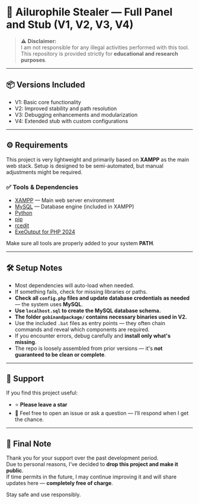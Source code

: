 # 🐾 Ailurophile Stealer — Full Panel and Stub (V1, V2, V3, V4)

> ⚠️ **Disclaimer:**  
I am not responsible for any illegal activities performed with this tool. This repository is provided strictly for **educational and research purposes**.

---

## 📦 Versions Included
- V1: Basic core functionality  
- V2: Improved stability and path resolution  
- V3: Debugging enhancements and modularization  
- V4: Extended stub with custom configurations  

---

## ⚙️ Requirements

This project is very lightweight and primarily based on **XAMPP** as the main web stack. Setup is designed to be semi-automated, but manual adjustments might be required.

### ✅ Tools & Dependencies

- [XAMPP](https://www.apachefriends.org/) — Main web server environment  
- [MySQL](https://dev.mysql.com/) — Database engine (included in XAMPP)  
- [Python](https://www.python.org/)  
- [pip](https://pip.pypa.io/)  
- [rcedit](https://github.com/electron/rcedit)  
- [ExeOutput for PHP 2024](https://www.exeoutput.com/)  

Make sure all tools are properly added to your system **PATH**.

---

## 🛠️ Setup Notes

- Most dependencies will auto-load when needed.  
- If something fails, check for missing libraries or paths.  
- **Check all `config.php` files and update database credentials as needed** — the system uses **MySQL**.  
- **Use `localhost.sql` to create the MySQL database schema.**  
- **The folder `gobinandpackage/` contains necessary binaries used in V2.**  
- Use the included `.bat` files as entry points — they often chain commands and reveal which components are required.  
- If you encounter errors, debug carefully and **install only what's missing**.  
- The repo is loosely assembled from prior versions — it's **not guaranteed to be clean or complete**.

---

## 💬 Support

If you find this project useful:

- ⭐ **Please leave a star**  
- 💬 Feel free to open an issue or ask a question — I’ll respond when I get the chance.

---

## 🙏 Final Note

Thank you for your support over the past development period.  
Due to personal reasons, I’ve decided to **drop this project and make it public**.  
If time permits in the future, I may continue improving it and will share updates here — **completely free of charge**.

Stay safe and use responsibly.

